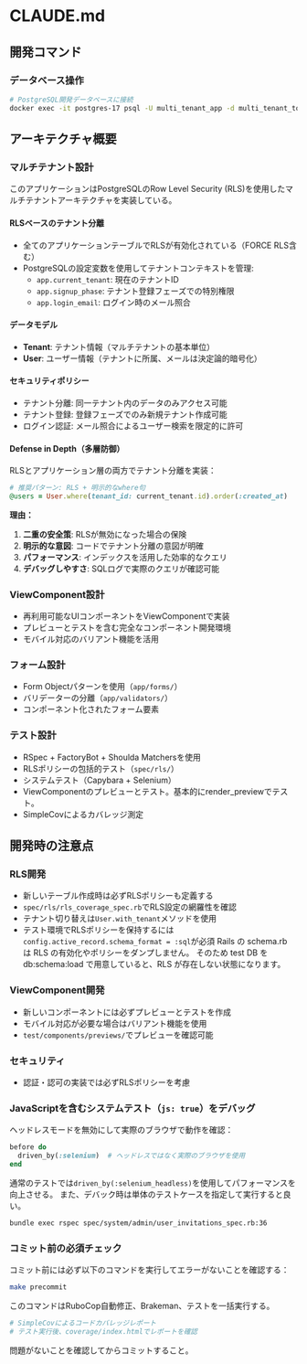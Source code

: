 # CLAUDE.md
## 開発コマンド

### データベース操作
```bash
# PostgreSQL開発データベースに接続
docker exec -it postgres-17 psql -U multi_tenant_app -d multi_tenant_todo_development
```

## アーキテクチャ概要

### マルチテナント設計
このアプリケーションはPostgreSQLのRow Level Security (RLS)を使用したマルチテナントアーキテクチャを実装している。

#### RLSベースのテナント分離
- 全てのアプリケーションテーブルでRLSが有効化されている（FORCE RLS含む）
- PostgreSQLの設定変数を使用してテナントコンテキストを管理:
  - `app.current_tenant`: 現在のテナントID
  - `app.signup_phase`: テナント登録フェーズでの特別権限
  - `app.login_email`: ログイン時のメール照合

#### データモデル
- **Tenant**: テナント情報（マルチテナントの基本単位）
- **User**: ユーザー情報（テナントに所属、メールは決定論的暗号化）

#### セキュリティポリシー
- テナント分離: 同一テナント内のデータのみアクセス可能
- テナント登録: 登録フェーズでのみ新規テナント作成可能
- ログイン認証: メール照合によるユーザー検索を限定的に許可

#### Defense in Depth（多層防御）
RLSとアプリケーション層の両方でテナント分離を実装：

```ruby
# 推奨パターン: RLS + 明示的なwhere句
@users = User.where(tenant_id: current_tenant.id).order(:created_at)
```

**理由：**
1. **二重の安全策**: RLSが無効になった場合の保険
2. **明示的な意図**: コードでテナント分離の意図が明確
3. **パフォーマンス**: インデックスを活用した効率的なクエリ
4. **デバッグしやすさ**: SQLログで実際のクエリが確認可能

### ViewComponent設計
- 再利用可能なUIコンポーネントをViewComponentで実装
- プレビューとテストを含む完全なコンポーネント開発環境
- モバイル対応のバリアント機能を活用

### フォーム設計
- Form Objectパターンを使用（`app/forms/`）
- バリデーターの分離（`app/validators/`）
- コンポーネント化されたフォーム要素

### テスト設計
- RSpec + FactoryBot + Shoulda Matchersを使用
- RLSポリシーの包括的テスト（`spec/rls/`）
- システムテスト（Capybara + Selenium）
- ViewComponentのプレビューとテスト。基本的にrender_previewでテスト。
- SimpleCovによるカバレッジ測定

## 開発時の注意点

### RLS開発
- 新しいテーブル作成時は必ずRLSポリシーも定義する
- `spec/rls/rls_coverage_spec.rb`でRLS設定の網羅性を確認
- テナント切り替えは`User.with_tenant`メソッドを使用
- テスト環境でRLSポリシーを保持するには`config.active_record.schema_format = :sql`が必須
  Rails の schema.rb は RLS の有効化やポリシーをダンプしません。
  そのため test DB を db:schema:load で用意していると、RLS が存在しない状態になります。

### ViewComponent開発
- 新しいコンポーネントには必ずプレビューとテストを作成
- モバイル対応が必要な場合はバリアント機能を使用
- `test/components/previews/`でプレビューを確認可能

### セキュリティ
- 認証・認可の実装では必ずRLSポリシーを考慮

### JavaScriptを含むシステムテスト（`js: true`）をデバッグ
ヘッドレスモードを無効にして実際のブラウザで動作を確認：

```ruby
before do
  driven_by(:selenium)  # ヘッドレスではなく実際のブラウザを使用
end
```

通常のテストでは`driven_by(:selenium_headless)`を使用してパフォーマンスを向上させる。
また、デバック時は単体のテストケースを指定して実行すると良い。
```bash
bundle exec rspec spec/system/admin/user_invitations_spec.rb:36
```

### コミット前の必須チェック
コミット前には必ず以下のコマンドを実行してエラーがないことを確認する：

```bash
make precommit
```

このコマンドはRuboCop自動修正、Brakeman、テストを一括実行する。

```bash
# SimpleCovによるコードカバレッジレポート
# テスト実行後、coverage/index.htmlでレポートを確認
```

問題がないことを確認してからコミットすること。

